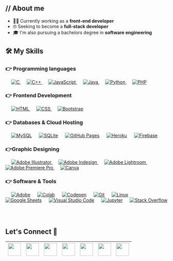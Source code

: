 <h2> // About me </h2>

- 👨‍💻 Currently working as a **front-end developer**
- 🤓 Seeking to become a **full-stack developer**
- 🎓 I'm also pursuing a bachelors degree in **software engineering**

## 🛠️ My Skills

### 👉 Programming languages

<p align="left"> 
  &emsp; 
  <a href="https://www.cprogramming.com/" target="_blank"> 
    <img alt="C" src="https://img.shields.io/badge/C%20-%232370ED.svg?logo=c&logoColor=white">
  </a> 
  &emsp;
  <a href="https://www.w3schools.com/cpp/" target="_blank"> 
    <img alt="C++" src="https://img.shields.io/badge/C++%20-%2300599C.svg?logo=c%2B%2B&logoColor=white">
  </a> 
  &emsp;
  <a href="https://developer.mozilla.org/en-US/docs/Web/JavaScript" target="_blank"> 
     <img alt="JavaScript" src="https://img.shields.io/badge/JavaScript%20-%23F7DF1E.svg?logo=javascript&logoColor=black">
   </a>
  &emsp;
  <a href="https://www.java.com" target="_blank"> 
    <img alt="Java" src="https://img.shields.io/badge/Java-%23007396.svg?logo=java&logoColor=white">
  </a>
  &emsp;
   <a href="https://www.python.org" target="_blank">
    <img alt="Python" src="https://img.shields.io/badge/Python%20-%2314354C.svg?logo=python&logoColor=white">
  </a>
  &emsp;
  <a href="https://www.php.net/">
    <img alt="PHP" src="https://img.shields.io/badge/PHP-%23777BB4.svg?logo=php&logoColor=white"/>
  </a>
</p>

### 👉 Frontend Development
<p align="left"> 
  &emsp; 
  <a href="https://www.w3.org/html/" target="_blank"> 
   <img alt="HTML" src="https://img.shields.io/badge/HTML5%20-%23E34F26.svg?logo=html5&logoColor=white">
  </a>   
  &emsp;
  <a href="https://www.w3schools.com/css/" target="_blank">
    <img alt="CSS" src="https://img.shields.io/badge/CSS%20-%231572B6.svg?logo=css3&logoColor=white">
  </a> 
   &emsp;
  <a href="https://getbootstrap.com" target="_blank"> 
    <img alt="Bootstrap" src="https://img.shields.io/badge/Bootstrap-%23563D7C.svg?style=flat&logo=bootstrap&logoColor=white"/>
  </a>
</p>

### 👉 Databases & Cloud Hosting
<p align="left">
  &emsp;
    <a href="https://www.mysql.com/"><img alt="MySQL" src="https://img.shields.io/badge/MySQL-%2300f.svg?style=flat&llogo=mysql&logoColor=white"></a>
  &emsp;
    <a href="https://www.sqlite.org/"><img alt="SQLite" src ="https://img.shields.io/badge/sqlite-%2307405e.svg?style=flat&logo=sqlite&logoColor=white"/></a>
  &emsp;
    <a href="https://www.github.com"><img alt="GitHub Pages" src="https://img.shields.io/badge/GitHub%20Pages-%23327FC7.svg?style=flat&llogo=github&logoColor=white"></a>
  &emsp;
    <a href="https://www.heroku.com/"><img alt="Heroku" src="https://img.shields.io/badge/Heroku%20-%23430098.svg?logo=heroku&logoColor=white"></a>  
  &emsp;
    <a href="https://firebase.google.com/"><img alt="Firebase" src ="https://img.shields.io/badge/Firebase-%23316192.svg?logo=firebase&logoColor=white"></a>
 </p>
  
### 👉Graphic Designing
<p align="left">
  &emsp;
  	
  
   <a href="https://www.adobe.com/in/products/illustrator.html" target="_blank"> 
    <img alt="Adobe Illustrator" src="https://img.shields.io/badge/Adobe Illustrator-%23FF9A00.svg?style=flat&logo=adobeillustrator&logoColor=white"/>
  </a> 
  &emsp;
  <a href="https://www.adobe.com/in/products/indesign.html" target="_blank"> 
    <img alt="Adobe Indesign" src="https://img.shields.io/badge/Adobe Indesign-%e749a0.svg?style=flat&logo=adobeindesign&logoColor=white"/> 
  </a> 
    &emsp;
  <a href="https://www.adobe.com/in/products/photoshop-lightroom.html" target="_blank"> 
    <img alt="Adobe Lightroom" src="https://img.shields.io/badge/Adobe Lightroom-%2300f.svg?style=flat&logo=adobelightroom&logoColor=white"/>
  </a>
   &emsp;
  <a href="https://www.adobe.com/in/products/premiere.html" target="_blank"> 
   <img alt="Adobe Premiere Pro" src="https://img.shields.io/badge/Adobe Premiere Pro-%2300f.svg?style=flat&logo=adobepremierepro&logoColor=white"/>
  </a>
    &emsp;
  <a href="#">
  	<img alt="Canva" src="https://img.shields.io/badge/Canva-%2300C4CC.svg?style=flat&logo=Canva&logoColor=white"/>
  </a>
 </p>

 ### 👉 Software & Tools
 
<p>
  &emsp;
    <a href="#"><img alt="Adobe" src="https://img.shields.io/badge/Adobe%20-%23FF0000.svg?logo=adobe&logoColor=white"></a>
  &emsp;
    <a href="#"><img alt="Colab" src="https://img.shields.io/badge/Colab-00b56a.svg?logo=google-colab&logoColor=white"></a>
  &emsp;
    <a href="#"><img alt="Codepen" src="https://img.shields.io/badge/Codepen-000000.svg?logo=codepen&logoColor=white"></a>
  &emsp;
    <a href="#"><img alt="Git" src="https://img.shields.io/badge/Git%20-%23F05033.svg?logo=git&logoColor=white"></a>
  &emsp;
    <a href="#"><img alt="Linux" src="https://img.shields.io/badge/Linux-FCC624?style=flat&logo=linux&logoColor=black"></a>
  &emsp;
    <a href="#"><img alt="Google Sheets" src="https://img.shields.io/badge/Google%20Sheets%20-%2334A853.svg?logo=google%20sheets&logoColor=white"></a>
  &emsp;
    <a href="#"><img alt="Visual Studio Code" src="https://img.shields.io/badge/Visual%20Studio%20Code-0078d7.svg?logo=visual-studio-code&logoColor=white"></a>
  &emsp;
    <a href="#"><img alt="Jupyter" src="https://img.shields.io/badge/Jupyter%20-%23F37626.svg?logo=Jupyter&logoColor=white"></a>
  &emsp;
    <a href="#"><img alt="Stack Overflow" src="https://img.shields.io/badge/-Stack%20Overflow-FE7A16?logo=stack-overflow&logoColor=white"></a>
  &emsp;
</p>

<br/>


## Let's Connect :handshake:

<a href="https://www.linkedin.com/in/tusharmit/"><img src="https://cdn2.iconfinder.com/data/icons/social-media-2285/512/1_Linkedin_unofficial_colored_svg-128.png" width="40"></a>|<a href="https://twitter.com/techy_tushar"><img src="https://cdn2.iconfinder.com/data/icons/social-media-2285/512/1_Twitter3_colored_svg-128.png" width="40"></a>|<a href="https://www.youtube.com/channel/UCRIV6ndalc_mfIdAN_T2sgA"><img src="https://cdn2.iconfinder.com/data/icons/social-media-2285/512/1_Youtube_colored_svg-128.png" width="40"></a>|<a href="https://www.facebook.com/tusharmit"><img src="https://cdn1.iconfinder.com/data/icons/social-media-2285/512/Colored_Facebook3_svg-128.png" width="40"></a>|<a href="mailto:stevenjaa@gmail.com"><img src="https://image.flaticon.com/icons/svg/281/281769.svg" width="40"></a>|<a href="https://www.instagram.com/techy.tushar"><img src="https://cdn2.iconfinder.com/data/icons/social-media-2285/512/1_Instagram_colored_svg_1-128.png" width="40"></a>|<a href="https://www.kaggle.com/techytushar/"><img src="https://www.vectorlogo.zone/logos/kaggle/kaggle-icon.svg" width="40"></a>
|--|--|--|--|--|--|--|








